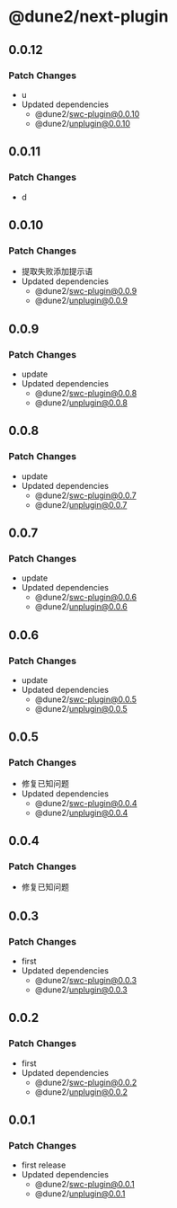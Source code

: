 # @dune2/next-plugin

## 0.0.12

### Patch Changes

- u
- Updated dependencies
  - @dune2/swc-plugin@0.0.10
  - @dune2/unplugin@0.0.10

## 0.0.11

### Patch Changes

- d

## 0.0.10

### Patch Changes

- 提取失败添加提示语
- Updated dependencies
  - @dune2/swc-plugin@0.0.9
  - @dune2/unplugin@0.0.9

## 0.0.9

### Patch Changes

- update
- Updated dependencies
  - @dune2/swc-plugin@0.0.8
  - @dune2/unplugin@0.0.8

## 0.0.8

### Patch Changes

- update
- Updated dependencies
  - @dune2/swc-plugin@0.0.7
  - @dune2/unplugin@0.0.7

## 0.0.7

### Patch Changes

- update
- Updated dependencies
  - @dune2/swc-plugin@0.0.6
  - @dune2/unplugin@0.0.6

## 0.0.6

### Patch Changes

- update
- Updated dependencies
  - @dune2/swc-plugin@0.0.5
  - @dune2/unplugin@0.0.5

## 0.0.5

### Patch Changes

- 修复已知问题
- Updated dependencies
  - @dune2/swc-plugin@0.0.4
  - @dune2/unplugin@0.0.4

## 0.0.4

### Patch Changes

- 修复已知问题

## 0.0.3

### Patch Changes

- first
- Updated dependencies
  - @dune2/swc-plugin@0.0.3
  - @dune2/unplugin@0.0.3

## 0.0.2

### Patch Changes

- first
- Updated dependencies
  - @dune2/swc-plugin@0.0.2
  - @dune2/unplugin@0.0.2

## 0.0.1

### Patch Changes

- first release
- Updated dependencies
  - @dune2/swc-plugin@0.0.1
  - @dune2/unplugin@0.0.1

